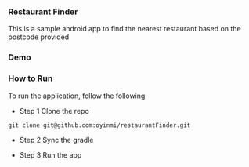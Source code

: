 ### Restaurant Finder
This is a sample android app to find the nearest restaurant based on the postcode provided

### Demo


### How to Run
To run the application, follow the following
- Step 1
Clone the repo
```
git clone git@github.com:oyinmi/restaurantFinder.git
```

- Step 2
Sync the gradle

- Step 3
Run the app
